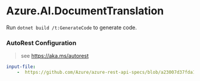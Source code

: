 # Azure.AI.DocumentTranslation

Run `dotnet build /t:GenerateCode` to generate code.

### AutoRest Configuration
> see https://aka.ms/autorest

``` yaml
input-file:
    -  https://github.com/Azure/azure-rest-api-specs/blob/a23007d37fda10c8faada14ac960a49a39501803/specification/cognitiveservices/data-plane/TranslatorText/preview/v1.0-preview.1/TranslatorBatch.json
```
